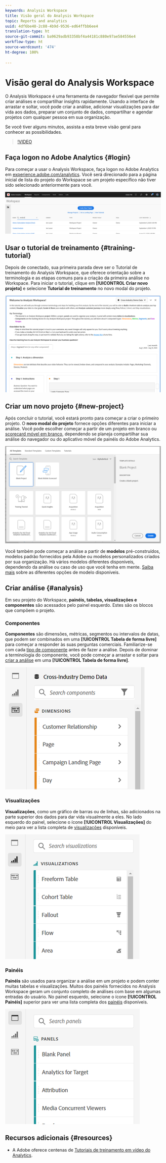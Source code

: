 ```yaml
---
keywords: Analysis Workspace
title: Visão geral do Analysis Workspace
topic: Reports and analytics
uuid: 4df6be48-2c88-4b9d-9536-ed64ffbb6ee4
translation-type: ht
source-git-commit: ba9629adb93358bf4a44181c880e97ae584556e4
workflow-type: ht
source-wordcount: '474'
ht-degree: 100%

---
```



# Visão geral do Analysis Workspace

O Analysis Workspace é uma ferramenta de navegador flexível que permite criar análises e compartilhar insights rapidamente. Usando a interface de arrastar e soltar, você pode criar a análise, adicionar visualizações para dar vida aos dados, preparar um conjunto de dados, compartilhar e agendar projetos com qualquer pessoa em sua organização.

Se você tiver alguns minutos, assista a esta breve visão geral para conhecer as possibilidades.

>[!VIDEO](https://video.tv.adobe.com/v/26266/?quality=12&captions=por_br)

## Faça logon no Adobe Analytics {#login}

Para começar a usar o Analysis Workspace, faça logon no Adobe Analytics em [experience.adobe.com/analytics](https://experience.adobe.com/analytics). Você será direcionado para a página inicial de lista do projeto do Workspace se um projeto específico não tiver sido selecionado anteriormente para você.

![](assets/login-analytics.png)

## Usar o tutorial de treinamento {#training-tutorial}

Depois de conectado, sua primeira parada deve ser o Tutorial de treinamento do Analysis Workspace, que oferece orientação sobre a terminologia e as etapas comuns para a criação da primeira análise no Workspace. Para iniciar o tutorial, clique em **[!UICONTROL Criar novo projeto]** e selecione **Tutorial de treinamento** no novo modal do projeto.

![](assets/training-tutorial.png)

## Criar um novo projeto {#new-project}

Após concluir o tutorial, você estará pronto para começar a criar o primeiro projeto. O **novo modal do projeto** fornece opções diferentes para iniciar a análise. Você pode escolher começar a partir de um projeto em branco ou [scorecard móvel em branco](https://docs.adobe.com/content/help/pt-BR/analytics/analyze/mobapp/curator.html), dependendo se planeja compartilhar sua análise do navegador ou do aplicativo móvel de painéis do Adobe Analytics.

![](assets/create-new-project.png)

Você também pode começar a análise a partir de **modelos** pré-construídos, modelos padrão fornecidos pela Adobe ou modelos personalizados criados por sua organização. Há vários modelos diferentes disponíveis, dependendo da análise ou caso de uso que você tenha em mente. [Saiba mais](/help/analysis-workspace/build-workspace-project/starter-projects.md) sobre as diferentes opções de modelo disponíveis.

## Criar análise {#analysis}

Em seu projeto do Workspace, **painéis, tabelas, visualizações e componentes** são acessados pelo painel esquerdo. Estes são os blocos que compõem o projeto.

### Componentes

**Componentes** são dimensões, métricas, segmentos ou intervalos de datas, que podem ser combinados em uma **[!UICONTROL Tabela de forma livre]** para começar a responder às suas perguntas comerciais. Familiarize-se com cada [tipo de componente](/help/components/overview.md) antes de fazer a análise. Depois de dominar a terminologia do componente, você pode começar a arrastar e soltar para [criar a análise](/help/analysis-workspace/build-workspace-project/freeform-overview.md) em uma **[!UICONTROL Tabela de forma livre]**.

![](assets/build-components.png)

### Visualizações

**Visualizações**, como um gráfico de barras ou de linhas, são adicionados na parte superior dos dados para dar vida visualmente a eles. No lado esquerdo do painel, selecione o ícone **[!UICONTROL Visualizações]** do meio para ver a lista completa de [visualizações](/help/analysis-workspace/visualizations/freeform-analysis-visualizations.md) disponíveis.

![](assets/build-visualizations.png)

### Painéis

**Painéis** são usados para organizar a análise em um projeto e podem conter muitas tabelas e visualizações. Muitos dos painéis fornecidos no Analysis Workspace geram um conjunto completo de análises com base em algumas entradas do usuário. No painel esquerdo, selecione o ícone **[!UICONTROL Painéis]** superior para ver uma lista completa dos [painéis](/help/analysis-workspace/c-panels/panels.md) disponíveis.

![](assets/build-panels.png)

## Recursos adicionais {#resources}

* A Adobe oferece centenas de [Tutoriais de treinamento em vídeo do Analytics](https://docs.adobe.com/content/help/en/analytics-learn/tutorials/overview.html).
